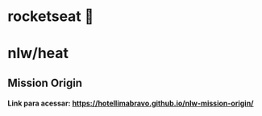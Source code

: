 # rocketseat :rocket:

# nlw/heat

## Mission Origin 

#### Link para acessar: https://hotellimabravo.github.io/nlw-mission-origin/

